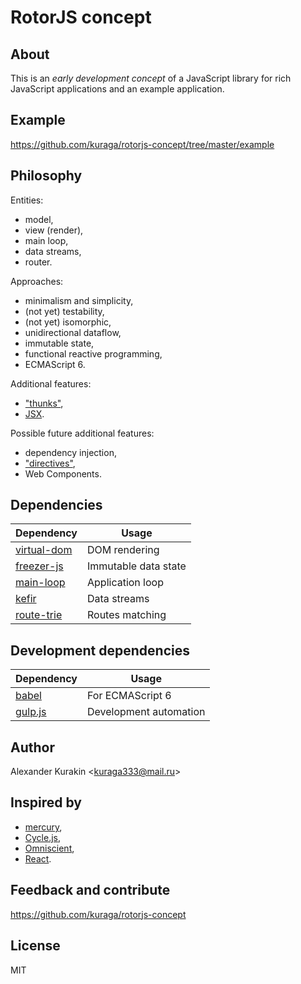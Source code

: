 # RotorJS concept

## About

This is an *early development concept* of a JavaScript library for rich JavaScript applications and an example application.

## Example

<https://github.com/kuraga/rotorjs-concept/tree/master/example>

## Philosophy

Entities:

* model,
* view (render),
* main loop,
* data streams,
* router.

Approaches:

* minimalism and simplicity,
* (not yet) testability,
* (not yet) isomorphic,
* unidirectional dataflow,
* immutable state,
* functional reactive programming,
* ECMAScript 6.

Additional features:

* ["thunks"](https://github.com/Raynos/vdom-thunk),
* [JSX](https://github.com/alexmingoia/jsx-transform).

Possible future additional features:

* dependency injection,
* ["directives"](http://wix.github.io/react-templates),
* Web Components.

## Dependencies

Dependency | Usage
---------- | -----
[virtual-dom](https://github.com/Matt-Esch/virtual-dom) | DOM rendering
[freezer-js](https://github.com/arqex/freezer) | Immutable data state
[main-loop](https://github.com/Raynos/main-loop) | Application loop
[kefir](http://pozadi.github.io/kefir) | Data streams
[route-trie](https://github.com/zensh/route-trie) | Routes matching

## Development dependencies

Dependency | Usage
---------- | -----
[babel](https://babeljs.io) | For ECMAScript 6
[gulp.js](http://gulpjs.com) | Development automation

## Author

Alexander Kurakin <<kuraga333@mail.ru>>

## Inspired by

* [mercury](https://github.com/Raynos/mercury),
* [Cycle.js](https://github.com/staltz/cycle),
* [Omniscient](http://omniscientjs.github.io),
* [React](http://facebook.github.io/react).

## Feedback and contribute

<https://github.com/kuraga/rotorjs-concept>

## License

MIT
